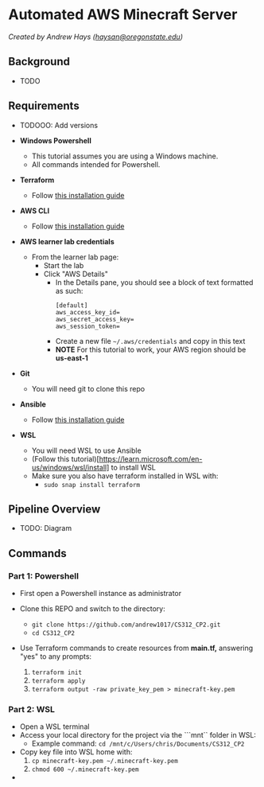 # Automated AWS Minecraft Server

*Created by Andrew Hays ([haysan@oregonstate.edu](mailto:haysan@oregonstate.edu))*

## Background

- TODO

## Requirements
- TODOOO: Add versions
- **Windows Powershell**
  - This tutorial assumes you are using a Windows machine.
  - All commands intended for Powershell.
  
- **Terraform**
  - Follow [this installation guide](https://developer.hashicorp.com/terraform/tutorials/aws-get-started/install-cli)

- **AWS CLI**
  - Follow [this installation guide](https://developer.hashicorp.com/terraform/tutorials/aws-get-started/install-cli)

- **AWS learner lab credentials**
  - From the learner lab page:
    - Start the lab
    - Click "AWS Details" 
      - In the Details pane, you should see a block of text formatted as such:
        ```
        [default]
        aws_access_key_id=
        aws_secret_access_key=
        aws_session_token=
        ```
      -  Create a new file ```~/.aws/credentials``` and copy in this text
      -  **NOTE** For this tutorial to work, your AWS region should be **us-east-1**
 
- **Git**
  - You will need git to clone this repo

- **Ansible**
  - Follow [this installation guide](https://docs.ansible.com/ansible/latest/installation_guide/intro_installation.html#windows)
 
- **WSL**
  - You will need WSL to use Ansible
  - (Follow this tutorial)[https://learn.microsoft.com/en-us/windows/wsl/install] to install WSL
  - Make sure you also have terraform installed in WSL with:
    - ```sudo snap install terraform```

## Pipeline Overview

- TODO: Diagram

## Commands

### Part 1: Powershell

- First open a Powershell instance as administrator

- Clone this REPO and switch to the directory:
  - ```git clone https://github.com/andrew1017/CS312_CP2.git```
  - ```cd CS312_CP2```
  
- Use Terraform commands to create resources from **main.tf,** answering "yes" to any prompts:
  1. ```terraform init```
  2. ```terraform apply```
  3. ```terraform output -raw private_key_pem > minecraft-key.pem```


### Part 2: WSL

- Open a WSL terminal
- Access your local directory for the project via the ```mnt`` folder in WSL:
  - Example command: ```cd /mnt/c/Users/chris/Documents/CS312_CP2```
- Copy key file into WSL home with: 
  1. ```cp minecraft-key.pem ~/.minecraft-key.pem```
  2. ```chmod 600 ~/.minecraft-key.pem```
- 

  
  

    
 

